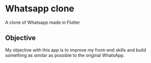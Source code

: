# Whatsapp clone

A clone of Whatsapp made in Flutter

## Objective

My objective with this app is to improve my front-end skills and build something as similar as possible to the original WhatsApp.